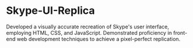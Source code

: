 # Skype-UI-Replica
Developed a visually accurate recreation of Skype's user interface, employing HTML, CSS, and JavaScript. Demonstrated proficiency in front-end web development techniques to achieve a pixel-perfect replication. 

